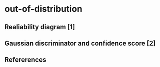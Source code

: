 # out-of-distribution

## Realiability diagram [1]

## Gaussian discriminator and confidence score [2]

## Refererences
